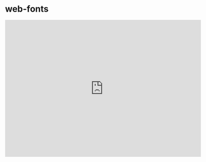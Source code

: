 # web-fonts

<iframe id="reddit-embed" src="https://www.redditmedia.com/r/ukraina/comments/10dsfpb/ua_pov_ua_soldier_gives_an_update_on_bakhmut_and/?ref_source=embed&amp;ref=share&amp;embed=true" sandbox="allow-scripts allow-same-origin allow-popups" style="border: none;" height="449" width="640" scrolling="no"></iframe>
